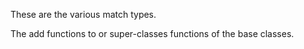 These are the various match types.

The add functions to or super-classes functions of the base classes.
